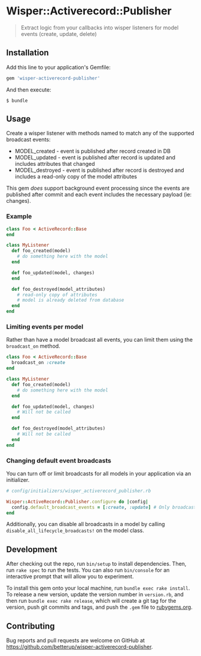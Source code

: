 # Wisper::Activerecord::Publisher
> Extract logic from your callbacks into wisper listeners for model events
(create, update, delete)

## Installation

Add this line to your application's Gemfile:

```ruby
gem 'wisper-activerecord-publisher'
```

And then execute:

    $ bundle

## Usage

Create a wisper listener with methods named to match any of the supported
broadcast events:
* MODEL_created - event is published after record created in DB
* MODEL_updated - event is published after record is updated and includes attributes that changed
* MODEL_destroyed - event is published after record is destroyed and includes a read-only copy of the model attributes

This gem *does* support background event processing since the events are
published after commit and each event includes the necessary payload (ie:
changes).

### Example

```ruby
class Foo < ActiveRecord::Base
end

class MyListener
  def foo_created(model)
    # do something here with the model
  end

  def foo_updated(model, changes)
  end

  def foo_destroyed(model_attributes)
    # read-only copy of attributes
    # model is already deleted from database
  end
end
```

### Limiting events per model

Rather than have a model broadcast all events, you can limit them using the `broadcast_on` method.

```ruby
class Foo < ActiveRecord::Base
  broadcast_on :create
end

class MyListener
  def foo_created(model)
    # do something here with the model
  end

  def foo_updated(model, changes)
    # Will not be called
  end

  def foo_destroyed(model_attributes)
    # Will not be called
  end
end
```

### Changing default event broadcasts

You can turn off or limit broadcasts for all models in your application via an initializer.

```ruby
# config/initializers/wisper_activerecord_publisher.rb

Wisper::ActiveRecord::Publisher.configure do |config|
  config.default_broadcast_events = [:create, :update] # Only broadcast create and update events
end
```

Additionally, you can disable all broadcasts in a model by calling `disable_all_lifecycle_broadcasts!` on the model
class.

## Development

After checking out the repo, run `bin/setup` to install dependencies. Then, run `rake spec` to run the tests. You can also run `bin/console` for an interactive prompt that will allow you to experiment.

To install this gem onto your local machine, run `bundle exec rake install`. To release a new version, update the version number in `version.rb`, and then run `bundle exec rake release`, which will create a git tag for the version, push git commits and tags, and push the `.gem` file to [rubygems.org](https://rubygems.org).

## Contributing

Bug reports and pull requests are welcome on GitHub at https://github.com/betterup/wisper-activerecord-publisher.

